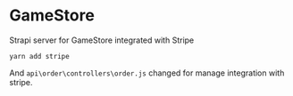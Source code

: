 # GameStore

Strapi server for GameStore integrated with Stripe

```console
yarn add stripe
```

And `api\order\controllers\order.js` changed for manage integration with stripe.
